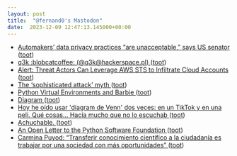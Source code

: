 ```yaml
---
layout: post
title:  "@fernand0's Mastodon"
date:  2023-12-09 12:47:13.145000+00:00
---
```

*  [Automakers’ data privacy practices “are unacceptable,” says US senator ](https://arstechnica.com/cars/2023/12/automakers-data-privacy-practices-are-unacceptable-says-us-senator) ([toot](https://mastodon.social/@fernand0/111550531708214564))
*  [q3k :blobcatcoffee: (@q3k@hackerspace.pl) ](https://social.hackerspace.pl/@q3k/11152816246250508) ([toot](https://mastodon.social/@fernand0/111550242523519273))
*  [Alert: Threat Actors Can Leverage AWS STS to Infiltrate Cloud Accounts ](https://thehackernews.com/2023/12/alert-threat-actors-can-leverage-aws.htm) ([toot](https://mastodon.social/@fernand0/111549928179347486))
*  [The ‘sophisticated attack’ myth ](https://www.computerworld.com/article/2882202/the-sophisticated-attack-myth.htm) ([toot](https://mastodon.social/@fernand0/111549719778680342))
*  [Python Virtual Environments and Barbie ](https://www.jumpingrivers.com/blog/python-virtual-environments-conda-poetry) ([toot](https://mastodon.social/@fernand0/111547997895197954))
*  [Diagram ](https://mastodon.social/@fernand0/111547216535519042) ([toot](https://mastodon.social/@fernand0/111547216535519042))
*  [Hoy he oído usar &#39;diagram de Venn&#39; dos veces: en un TikTok y en una peli. Qué cosas... Hacía mucho que no lo escuchab ](https://mastodon.social/@fernand0/111547209200594226) ([toot](https://mastodon.social/@fernand0/111547209200594226))
*  [Achuchable. ](https://avecesunafoto.wordpress.com/2023/12/08/achuchable) ([toot](https://mastodon.social/@fernand0/111546300764078383))
*  [An Open Letter to the Python Software Foundation ](https://pythonafrica.blogspot.com/2023/12/an-open-letter-to-python-software_5.htm) ([toot](https://mastodon.social/@fernand0/111546137833216010))
*  [Carmina Puyod: “Transferir conocimiento científico a la ciudadanía es trabajar por una sociedad con más oportunidades” ](https://www.eldiario.es/aragon/sociedad/carmina-puyod-transferir-conocimiento-cientifico-ciudadania-trabajar-sociedad-oportunidades_128_10738507.htm) ([toot](https://mastodon.social/@fernand0/111546005700212101))
